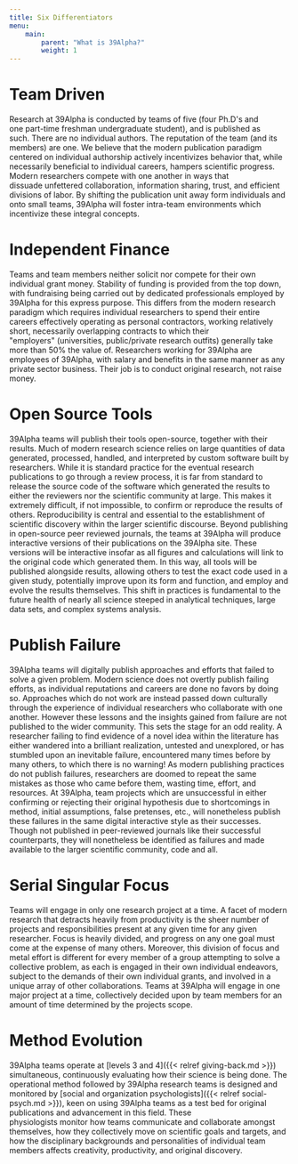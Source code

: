 ```yaml
---
title: Six Differentiators
menu:
    main:
        parent: "What is 39Alpha?"
        weight: 1
---
```


# Team Driven
Research at 39Alpha is conducted by teams of five (four Ph.D's and one part-time freshman
undergraduate student), and is published as such. There are no individual authors. The reputation of
the team (and its members) are one. We believe that the modern publication paradigm centered on
individual authorship actively incentivizes behavior that, while necessarily beneficial to
individual careers, hampers scientific progress. Modern researchers compete with one another in ways
that dissuade unfettered collaboration, information sharing, trust, and efficient divisions of
labor. By shifting the publication unit away form individuals and onto small teams, 39Alpha will
foster intra-team environments which incentivize these integral concepts.

# Independent Finance
Teams and team members neither solicit nor compete for their own individual grant money. Stability
of funding is provided from the top down, with fundraising being carried out by dedicated
professionals employed by 39Alpha for this express purpose. This differs from the modern research
paradigm which requires individual researchers to spend their entire careers effectively operating
as personal contractors, working relatively short, necessarily overlapping contracts to which their
"employers" (universities, public/private research outfits) generally take more than 50% the value
of. Researchers working for 39Alpha are employees of 39Alpha, with salary and benefits in the same
manner as any private sector business. Their job is to conduct original research, not raise money.

# Open Source Tools
39Alpha teams will publish their tools open-source, together with their results. Much of modern
research science relies on large quantities of data generated, processed, handled, and interpreted
by custom software built by researchers. While it is standard practice for the eventual research
publications to go through a review process, it is far from standard to release the source code of
the software which generated the results to either the reviewers nor the scientific community at
large. This makes it extremely difficult, if not impossible, to confirm or reproduce the results of
others. Reproducibility is central and essential to the establishment of scientific discovery within
the larger scientific discourse. Beyond publishing in open-source peer reviewed journals, the teams
at 39Alpha will produce interactive versions of their publications on the 39Alpha site. These
versions will be interactive insofar as all figures and calculations will link to the original code
which generated them. In this way, all tools will be published alongside results, allowing others to
test the exact code used in a given study, potentially improve upon its form and function, and
employ and evolve the results themselves. This shift in practices is fundamental to the future
health of nearly all science steeped in analytical techniques, large data sets, and complex systems
analysis.

# Publish Failure
39Alpha teams will digitally publish approaches and efforts that failed to solve a given problem.
Modern science does not overtly publish failing efforts, as individual reputations and careers are
done no favors by doing so. Approaches which do not work are instead passed down culturally through
the experience of individual researchers who collaborate with one another. However these lessons and
the insights gained from failure are not published to the wider community. This sets the stage for
an odd reality. A researcher failing to find evidence of a novel idea within the literature has
either wandered into a brilliant realization, untested and unexplored, or has stumbled upon an
inevitable failure, encountered many times before by many others, to which there is no warning! As
modern publishing practices do not publish failures, researchers are doomed to repeat the same
mistakes as those who came before them, wasting time, effort, and resources. At 39Alpha, team
projects which are unsuccessful in either confirming or rejecting their original hypothesis due to
shortcomings in method, initial assumptions, false pretenses, etc., will nonetheless publish these
failures in the same digital interactive style as their successes. Though not published in
peer-reviewed journals like their successful counterparts, they will nonetheless be identified as
failures and made available to the larger scientific community, code and all.

# Serial Singular Focus
Teams will engage in only one research project at a time. A facet of modern research that detracts
heavily from productivity is the sheer number of projects and responsibilities present at any given
time for any given researcher. Focus is heavily divided, and progress on any one goal must come at
the expense of many others. Moreover, this division of focus and metal effort is different for every
member of a group attempting to solve a collective problem, as each is engaged in their own
individual endeavors, subject to the demands of their own individual grants, and involved in a
unique array of other collaborations. Teams at 39Alpha will engage in one major project at a time,
collectively decided upon by team members for an amount of time determined by the projects scope.

# Method Evolution
39Alpha teams operate at [levels 3 and 4]({{< relref giving-back.md >}}) simultaneous,
continuously evaluating how their science is being done. The operational method followed by 39Alpha
research teams is designed and monitored by [social and organization psychologists]({{< relref
social-psych.md >}}), keen on using 39Alpha teams as a test bed for original publications and
advancement in this field.  These physiologists monitor how teams communicate and collaborate
amongst themselves, how they collectively move on scientific goals and targets, and how the
disciplinary backgrounds and personalities of individual team members affects creativity,
productivity, and original discovery.
